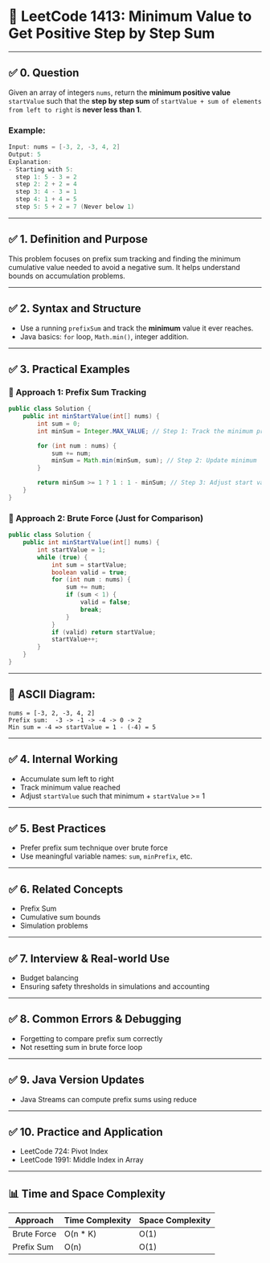 # 📘 LeetCode 1413: Minimum Value to Get Positive Step by Step Sum

---

## ✅ 0. Question

Given an array of integers `nums`, return the **minimum positive value** `startValue` such that the **step by step sum** of `startValue + sum of elements from left to right` is **never less than 1**.

### Example:
```java
Input: nums = [-3, 2, -3, 4, 2]
Output: 5
Explanation:
- Starting with 5:
  step 1: 5 - 3 = 2
  step 2: 2 + 2 = 4
  step 3: 4 - 3 = 1
  step 4: 1 + 4 = 5
  step 5: 5 + 2 = 7 (Never below 1)
```

---

## ✅ 1. Definition and Purpose

This problem focuses on prefix sum tracking and finding the minimum cumulative value needed to avoid a negative sum. It helps understand bounds on accumulation problems.

---

## ✅ 2. Syntax and Structure

- Use a running `prefixSum` and track the **minimum** value it ever reaches.
- Java basics: `for` loop, `Math.min()`, integer addition.

---

## ✅ 3. Practical Examples

### 🔹 Approach 1: Prefix Sum Tracking

```java
public class Solution {
    public int minStartValue(int[] nums) {
        int sum = 0;
        int minSum = Integer.MAX_VALUE; // Step 1: Track the minimum prefix sum

        for (int num : nums) {
            sum += num;
            minSum = Math.min(minSum, sum); // Step 2: Update minimum
        }

        return minSum >= 1 ? 1 : 1 - minSum; // Step 3: Adjust start value
    }
}
```

### 🔹 Approach 2: Brute Force (Just for Comparison)

```java
public class Solution {
    public int minStartValue(int[] nums) {
        int startValue = 1;
        while (true) {
            int sum = startValue;
            boolean valid = true;
            for (int num : nums) {
                sum += num;
                if (sum < 1) {
                    valid = false;
                    break;
                }
            }
            if (valid) return startValue;
            startValue++;
        }
    }
}
```

---

## 📘 ASCII Diagram:

```
nums = [-3, 2, -3, 4, 2]
Prefix sum:  -3 -> -1 -> -4 -> 0 -> 2
Min sum = -4 => startValue = 1 - (-4) = 5
```

---

## ✅ 4. Internal Working

- Accumulate sum left to right
- Track minimum value reached
- Adjust `startValue` such that minimum + `startValue` >= 1

---

## ✅ 5. Best Practices

- Prefer prefix sum technique over brute force
- Use meaningful variable names: `sum`, `minPrefix`, etc.

---

## ✅ 6. Related Concepts

- Prefix Sum
- Cumulative sum bounds
- Simulation problems

---

## ✅ 7. Interview & Real-world Use

- Budget balancing
- Ensuring safety thresholds in simulations and accounting

---

## ✅ 8. Common Errors & Debugging

- Forgetting to compare prefix sum correctly
- Not resetting sum in brute force loop

---

## ✅ 9. Java Version Updates

- Java Streams can compute prefix sums using reduce

---

## ✅ 10. Practice and Application

- LeetCode 724: Pivot Index
- LeetCode 1991: Middle Index in Array

---

## 📊 Time and Space Complexity

| Approach     | Time Complexity | Space Complexity |
|--------------|------------------|------------------|
| Brute Force  | O(n * K)         | O(1)             |
| Prefix Sum   | O(n)             | O(1)             |

